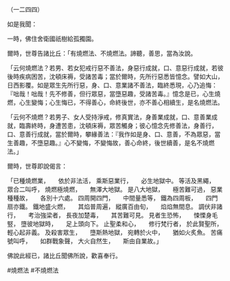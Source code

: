 （一二四四）

如是我聞：

一時，佛住舍衛國祇樹給孤獨園。

爾時，世尊告諸比丘：「有燒燃法、不燒燃法。諦聽，善思，當為汝說。

「云何燒燃法？若男、若女犯戒行惡不善法，身惡行成就，口、意惡行成就，若彼後時疾病困苦，沈頓床褥，受諸苦毒；當於爾時，先所行惡悉皆憶念。譬如大山，日西影覆。如是眾生先所行惡，身、口、意業諸不善法，臨終悉現，心乃追悔：『咄哉！咄哉！先不修善，但行眾惡，當墮惡趣，受諸苦毒。』憶念是已，心生燒燃，心生變悔；心生悔已，不得善心，命終後世，亦不善心相續生，是名燒燃法。

「云何不燒燃？若男子、女人受持淨戒，修真實法，身善業成就，口、意善業成就，臨壽終時，身遭苦患，沈頓床褥，眾苦觸身；彼心憶念先修善法，身善行，口、意善行成就，當於爾時，攀緣善法：『我作如是身、口、意善，不為眾惡，當生善趣，不墮惡趣。』心不變悔，不變悔故，善心命終，後世續善，是名不燒燃法。」

爾時，世尊即說偈言：

「已種燒燃業，　　依於非法活，
乘斯惡業行，　　必生地獄中。
等活及黑繩，　　眾合二叫呼，
燒燃極燒燃，　　無澤大地獄。
是八大地獄，　　極苦難可過，
惡業種種故，　　各別十六處。
四周開四門，　　中間量悉等，
鐵為四周板，　　四門扇亦鐵。
鐵地盛火燃，　　其焰普周遍，
縱廣百由旬，　　焰焰無間息。
調伏非諸行，　　考治強梁者，
長夜加楚毒，　　其苦難可見。
見者生恐怖，　　悚慄身毛竪，
墮彼地獄時，　　足上頭向下。
止聖柔和心，　　修行梵行者，
於此賢聖所，　　輕心起非義。
及殺害眾生，　　墮斯熱地獄，
宛轉於火中，　　猶如火炙魚。
苦痛號叫呼，　　如群戰象聲，
大火自然生，　　斯由自業故。」

佛說此經已，諸比丘聞佛所說，歡喜奉行。



#燒燃法
#不燒燃法
